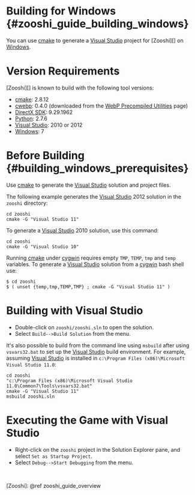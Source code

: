 Building for Windows    {#zooshi_guide_building_windows}
====================

You can use [cmake][] to generate a [Visual Studio][] project for [Zooshi][]
on [Windows][].

# Version Requirements

[Zooshi][] is known to build with the following tool versions:

-   [cmake][]: 2.8.12
-   [cwebp][]: 0.4.0 (downloaded from the [WebP Precompiled Utilities][] page)
-   [DirectX SDK][]: 9.29.1962
-   [Python][]: 2.7.6
-   [Visual Studio][]: 2010 or 2012
-   [Windows][]: 7

# Before Building    {#building_windows_prerequisites}

Use [cmake][] to generate the [Visual Studio][] solution and project files.

The following example generates the [Visual Studio][] 2012 solution in the
`zooshi` directory:

    cd zooshi
    cmake -G "Visual Studio 11"

To generate a [Visual Studio][] 2010 solution, use this command:

    cd zooshi
    cmake -G "Visual Studio 10"

Running [cmake][] under [cygwin][] requires empty `TMP`, `TEMP`, `tmp` and
`temp` variables. To generate a [Visual Studio][] solution from a [cygwin][]
bash shell use:

    $ cd zooshi
    $ ( unset {temp,tmp,TEMP,TMP} ; cmake -G "Visual Studio 11" )


# Building with Visual Studio

-   Double-click on `zooshi/zooshi.sln` to open the solution.
-   Select `Build-->Build Solution` from the menu.

It's also possible to build from the command line using `msbuild` after using
`vsvars32.bat` to set up the [Visual Studio][] build environment. For example,
assuming [Visual Studio][] is installed in
`c:\Program Files (x86)\Microsoft Visual Studio 11.0`:

    cd zooshi
    "c:\Program Files (x86)\Microsoft Visual Studio 11.0\Common7\Tools\vsvars32.bat"
    cmake -G "Visual Studio 11"
    msbuild zooshi.sln

# Executing the Game with Visual Studio

-   Right-click on the `zooshi` project in the Solution Explorer
    pane, and select `Set as Startup Project`.
-   Select `Debug-->Start Debugging` from the menu.

<br>

  [cmake]: http://www.cmake.org
  [cwebp]: https://developers.google.com/speed/webp/docs/cwebp
  [cygwin]: https://www.cygwin.com/
  [DirectX SDK]: http://www.microsoft.com/en-us/download/details.aspx?id=6812
  [Python]: http://www.python.org/download/releases/2.7/
  [Visual Studio]: http://www.visualstudio.com/
  [WebP Precompiled Utilities]: https://developers.google.com/speed/webp/docs/precompiled
  [Windows]: http://windows.microsoft.com/
  [Zooshi]: @ref zooshi_guide_overview
